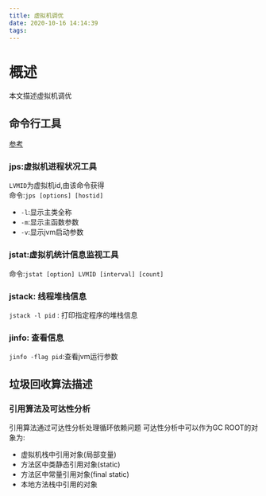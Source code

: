 ```yaml
---
title: 虚拟机调优
date: 2020-10-16 14:14:39
tags:
---
```

# 概述 
本文描述虚拟机调优
## 命令行工具
[参考](https://segmentfault.com/a/1190000010437810)
### jps:虚拟机进程状况工具
`LVMID`为虚拟机id,由该命令获得  
命令:`jps [options] [hostid]`
- `-l`:显示主类全称
- `-m`:显示主函数参数
- `-v`:显示jvm启动参数
### jstat:虚拟机统计信息监视工具
命令:`jstat [option] LVMID [interval] [count]`
### jstack: 线程堆栈信息
`jstack -l pid` : 打印指定程序的堆栈信息
### jinfo: 查看信息
`jinfo -flag pid`:查看jvm运行参数
## 垃圾回收算法描述
### 引用算法及可达性分析
引用算法通过可达性分析处理循环依赖问题
可达性分析中可以作为GC ROOT的对象为:
- 虚拟机栈中引用对象(局部变量)
- 方法区中类静态引用对象(static)
- 方法区中常量引用对象(final static)
- 本地方法栈中引用的对象
